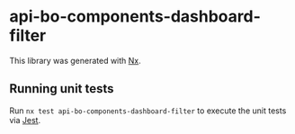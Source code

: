 # api-bo-components-dashboard-filter

This library was generated with [Nx](https://nx.dev).

## Running unit tests

Run `nx test api-bo-components-dashboard-filter` to execute the unit tests via [Jest](https://jestjs.io).
